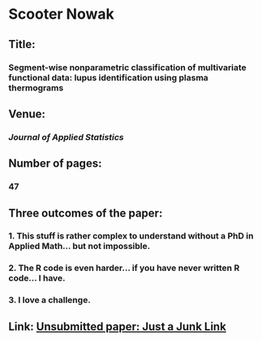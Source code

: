# Scooter Nowak
## Title:
### Segment-wise nonparametric classification of multivariate functional data: lupus identification using plasma thermograms 
## Venue:
### *Journal of Applied Statistics* 
## Number of pages:
### 47 
## Three outcomes of the paper:  
### 1. This stuff is rather complex to understand without a PhD in Applied Math... but not impossible. 
### 2. The R code is even harder... if you have never written R code... I have. 
### 3. I love a challenge. 
## Link: [Unsubmitted paper: Just a Junk Link](http:nau.edu)
